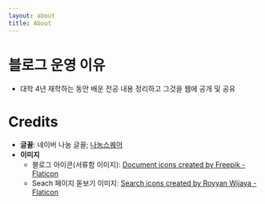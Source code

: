 ```yaml
---
layout: about
title: About
---
```

# 블로그 운영 이유

- 대학 4년 재학하는 동안 배운 전공 내용 정리하고 그것을 웹에 공개 및 공유

# Credits

- **글꼴**: 네이버 나눔 글꼴; [나눔스퀘어](https://hangeul.naver.com/font/nanum)
- **이미지**
  - 블로그 아이콘(서류함 이미지): <a href="https://www.flaticon.com/free-icons/document" title="document icons">Document icons created by Freepik - Flaticon</a>
  - Seach 페이지 돋보기 이미지: <a href="https://www.flaticon.com/free-icons/search" title="search icons">Search icons created by Royyan Wijaya - Flaticon</a>